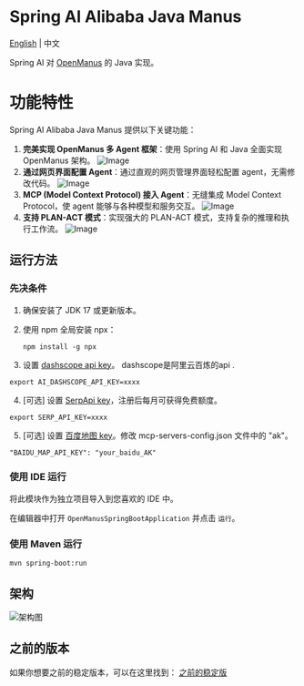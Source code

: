 # Spring AI Alibaba Java Manus

[English](./README.md) | 中文

Spring AI 对 [OpenManus](https://github.com/mannaandpoem/OpenManus/) 的 Java 实现。

# 功能特性

Spring AI Alibaba Java Manus 提供以下关键功能：

1. **完美实现 OpenManus 多 Agent 框架**：使用 Spring AI 和 Java 全面实现 OpenManus 架构。
![Image](https://github.com/user-attachments/assets/f27b763e-9c68-44e0-a57d-4f31d04c0200)
2. **通过网页界面配置 Agent**：通过直观的网页管理界面轻松配置 agent，无需修改代码。
![Image](https://github.com/user-attachments/assets/96d5902a-f741-4e82-9007-136cf4c56bb0)
3. **MCP (Model Context Protocol) 接入 Agent**：无缝集成 Model Context Protocol，使 agent 能够与各种模型和服务交互。
![Image](https://github.com/user-attachments/assets/df24679a-77f1-4e66-a15f-5e0fadcffacf)
4. **支持 PLAN-ACT 模式**：实现强大的 PLAN-ACT 模式，支持复杂的推理和执行工作流。
![Image](https://github.com/user-attachments/assets/d00fc59d-3f10-4163-a548-784eb21f77d6)

## 运行方法

### 先决条件

1. 确保安装了 JDK 17 或更新版本。
2. 使用 npm 全局安装 npx：

   ```shell
   npm install -g npx
   ```

3. 设置 [dashscope api key](https://help.aliyun.com/zh/model-studio/getting-started/first-api-call-to-qwen)。  dashscope是阿里云百炼的api . 

 ```shell
 export AI_DASHSCOPE_API_KEY=xxxx
 ```

4. [可选] 设置 [SerpApi key](https://serpapi.com/users/sign_in)，注册后每月可获得免费额度。

 ```shell
 export SERP_API_KEY=xxxx
 ```

5. [可选] 设置 [百度地图 key](https://lbsyun.baidu.com/apiconsole/key)。修改 mcp-servers-config.json 文件中的 "ak"。

 ```shell
 "BAIDU_MAP_API_KEY": "your_baidu_AK"
 ```

### 使用 IDE 运行

将此模块作为独立项目导入到您喜欢的 IDE 中。

在编辑器中打开 `OpenManusSpringBootApplication` 并点击 `运行`。

### 使用 Maven 运行

```shell
mvn spring-boot:run
```

## 架构

![架构图](https://github.com/user-attachments/assets/4ad14a72-667b-456e-85c1-b05eef8fd414)

## 之前的版本

如果你想要之前的稳定版本，可以在这里找到：
[之前的稳定版](https://github.com/rainerWJY/Java-Open-Manus/releases)

